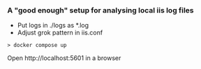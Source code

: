 ### A "good enough" setup for analysing local iis log files

- Put logs in ./logs as *.log
- Adjust grok pattern in iis.conf

```cli
> docker compose up
```
Open http://localhost:5601 in a browser
